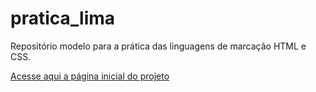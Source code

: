# pratica_lima
Repositório modelo para a prática das linguagens de marcação HTML e CSS.

[Acesse aqui a página inicial do projeto](https://gabrielbarros09.github.io/pratica_lima/)